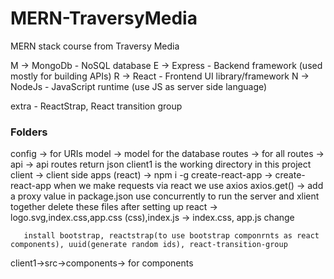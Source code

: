 # MERN-TraversyMedia
MERN stack course from Traversy Media

M -> MongoDb    - NoSQL database
E -> Express    - Backend framework (used mostly for building APIs)
R -> React      - Frontend UI library/framework
N -> NodeJs     - JavaScript runtime (use JS as server side language)

extra - ReactStrap, React transition group

### Folders
config -> for URIs
model -> model for the database
routes -> for all routes
       -> api -> api routes return json
client1 is the working directory in this project
client -> client side apps (react) -> npm i -g create-react-app -> create-react-app
              when we make requests via react we use axios
              axios.get() -> add a proxy value in package.json
       use concurrently to run the server and xlient together
       delete these files after setting up react -> logo.svg,index.css,app.css (css),index.js -> index.css, app.js change

       install bootstrap, reactstrap(to use bootstrap componrnts as react components), uuid(generate random ids), react-transition-group
client1->src->components-> for components